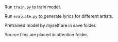 Run ```train.py``` to train model.

Run ```evaluate.py``` to generate lyrics for different artists.

Pretrained model by myself are in save folder.

Source files are placed in attention folder.
